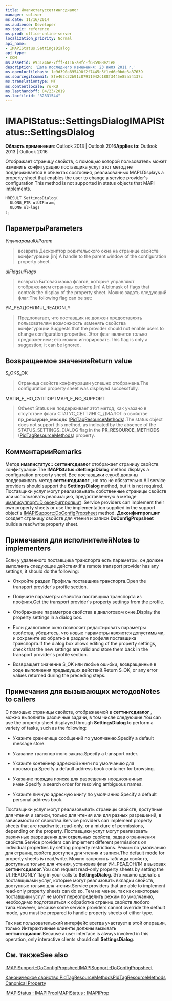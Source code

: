 ```yaml
---
title: Имапистатуссеттингсдиалог
manager: soliver
ms.date: 11/16/2014
ms.audience: Developer
ms.topic: reference
ms.prod: office-online-server
localization_priority: Normal
api_name:
- IMAPIStatus.SettingsDialog
api_type:
- COM
ms.assetid: e931246e-7fff-4116-a9fc-f685988e21e8
description: 'Дата последнего изменения: 23 июля 2011 г.'
ms.openlocfilehash: 1e9d390a895490f2f7445c5f1ed6e0bde3a87639
ms.sourcegitcommit: 8fe462c32b91c87911942c188f3445e85a54137c
ms.translationtype: MT
ms.contentlocale: ru-RU
ms.lasthandoff: 04/23/2019
ms.locfileid: "32331544"
---
```

# <a name="imapistatussettingsdialog"></a><span data-ttu-id="3ea1b-103">IMAPIStatus::SettingsDialog</span><span class="sxs-lookup"><span data-stu-id="3ea1b-103">IMAPIStatus::SettingsDialog</span></span>

  
  
<span data-ttu-id="3ea1b-104">**Область применения**: Outlook 2013 | Outlook 2016</span><span class="sxs-lookup"><span data-stu-id="3ea1b-104">**Applies to**: Outlook 2013 | Outlook 2016</span></span> 
  
<span data-ttu-id="3ea1b-105">Отображает страницу свойств, с помощью которой пользователь может изменить конфигурацию поставщика услуг этот метод не поддерживается в объектах состояния, реализованных MAPI.</span><span class="sxs-lookup"><span data-stu-id="3ea1b-105">Displays a property sheet that enables the user to change a service provider's configuration This method is not supported in status objects that MAPI implements.</span></span>
  
```cpp
HRESULT SettingsDialog(
  ULONG_PTR ulUIParam,
  ULONG ulFlags
);
```

## <a name="parameters"></a><span data-ttu-id="3ea1b-106">Параметры</span><span class="sxs-lookup"><span data-stu-id="3ea1b-106">Parameters</span></span>

 <span data-ttu-id="3ea1b-107">_Улуипарам_</span><span class="sxs-lookup"><span data-stu-id="3ea1b-107">_ulUIParam_</span></span>
  
> <span data-ttu-id="3ea1b-108">возврата Дескриптор родительского окна на странице свойств конфигурации.</span><span class="sxs-lookup"><span data-stu-id="3ea1b-108">[in] A handle to the parent window of the configuration property sheet.</span></span>
    
 <span data-ttu-id="3ea1b-109">_ulFlags_</span><span class="sxs-lookup"><span data-stu-id="3ea1b-109">_ulFlags_</span></span>
  
> <span data-ttu-id="3ea1b-110">возврата Битовая маска флагов, которые управляют отображением страницы свойств.</span><span class="sxs-lookup"><span data-stu-id="3ea1b-110">[in] A bitmask of flags that controls the display of the property sheet.</span></span> <span data-ttu-id="3ea1b-111">Можно задать следующий флаг:</span><span class="sxs-lookup"><span data-stu-id="3ea1b-111">The following flag can be set:</span></span>
    
<span data-ttu-id="3ea1b-112">УИ_РЕАДОНЛИ</span><span class="sxs-lookup"><span data-stu-id="3ea1b-112">UI_READONLY</span></span> 
  
> <span data-ttu-id="3ea1b-113">Предполагает, что поставщик не должен предоставлять пользователям возможность изменять свойства конфигурации.</span><span class="sxs-lookup"><span data-stu-id="3ea1b-113">Suggests that the provider should not enable users to change configuration properties.</span></span> <span data-ttu-id="3ea1b-114">Этот флаг является только предложением; его можно игнорировать.</span><span class="sxs-lookup"><span data-stu-id="3ea1b-114">This flag is only a suggestion; it can be ignored.</span></span>
    
## <a name="return-value"></a><span data-ttu-id="3ea1b-115">Возвращаемое значение</span><span class="sxs-lookup"><span data-stu-id="3ea1b-115">Return value</span></span>

<span data-ttu-id="3ea1b-116">S_OK</span><span class="sxs-lookup"><span data-stu-id="3ea1b-116">S_OK</span></span> 
  
> <span data-ttu-id="3ea1b-117">Страница свойств конфигурации успешно отображена.</span><span class="sxs-lookup"><span data-stu-id="3ea1b-117">The configuration property sheet was displayed successfully.</span></span>
    
<span data-ttu-id="3ea1b-118">МАПИ_Е_НО_СУППОРТ</span><span class="sxs-lookup"><span data-stu-id="3ea1b-118">MAPI_E_NO_SUPPORT</span></span> 
  
> <span data-ttu-id="3ea1b-119">Объект Status не поддерживает этот метод, как указано в отсутствие флага СТАТУС_СЕТТИНГС_ДИАЛОГ в свойстве **пр_ресаурце_месодс** ([PidTagResourceMethods](pidtagresourcemethods-canonical-property.md)).</span><span class="sxs-lookup"><span data-stu-id="3ea1b-119">The status object does not support this method, as indicated by the absence of the STATUS_SETTINGS_DIALOG flag in the **PR_RESOURCE_METHODS** ([PidTagResourceMethods](pidtagresourcemethods-canonical-property.md)) property.</span></span>
    
## <a name="remarks"></a><span data-ttu-id="3ea1b-120">Комментарии</span><span class="sxs-lookup"><span data-stu-id="3ea1b-120">Remarks</span></span>

<span data-ttu-id="3ea1b-121">Метод **имапистатус:: сеттингсдиалог** отображает страницу свойств конфигурации.</span><span class="sxs-lookup"><span data-stu-id="3ea1b-121">The **IMAPIStatus::SettingsDialog** method displays a configuration property sheet.</span></span> <span data-ttu-id="3ea1b-122">Все поставщики служб должны поддерживать метод **сеттингсдиалог** , но это не обязательно.</span><span class="sxs-lookup"><span data-stu-id="3ea1b-122">All service providers should support the **SettingsDialog** method, but it is not required.</span></span> <span data-ttu-id="3ea1b-123">Поставщики услуг могут реализовывать собственные страницы свойств или использовать реализацию, предоставленную в методе [имаписуппорт::D оконфигпропшит](imapisupport-doconfigpropsheet.md) .</span><span class="sxs-lookup"><span data-stu-id="3ea1b-123">Service providers can implement their own property sheets or use the implementation supplied in the support object's [IMAPISupport::DoConfigPropsheet](imapisupport-doconfigpropsheet.md) method.</span></span> <span data-ttu-id="3ea1b-124">**Доконфигпропшит** создает страницу свойств для чтения и записи.</span><span class="sxs-lookup"><span data-stu-id="3ea1b-124">**DoConfigPropsheet** builds a read/write property sheet.</span></span> 
  
## <a name="notes-to-implementers"></a><span data-ttu-id="3ea1b-125">Примечания для исполнителей</span><span class="sxs-lookup"><span data-stu-id="3ea1b-125">Notes to implementers</span></span>

<span data-ttu-id="3ea1b-126">Если у удаленного поставщика транспорта есть параметры, он должен выполнить следующие действия:</span><span class="sxs-lookup"><span data-stu-id="3ea1b-126">If a remote transport provider has any settings, it should do the following:</span></span>
  
- <span data-ttu-id="3ea1b-127">Откройте раздел Профиль поставщика транспорта.</span><span class="sxs-lookup"><span data-stu-id="3ea1b-127">Open the transport provider's profile section.</span></span>
    
- <span data-ttu-id="3ea1b-128">Получите параметры свойства поставщика транспорта из профиля.</span><span class="sxs-lookup"><span data-stu-id="3ea1b-128">Get the transport provider's property settings from the profile.</span></span>
    
- <span data-ttu-id="3ea1b-129">Отображение параметров свойства в диалоговом окне.</span><span class="sxs-lookup"><span data-stu-id="3ea1b-129">Display the property settings in a dialog box.</span></span>
    
- <span data-ttu-id="3ea1b-130">Если диалоговое окно позволяет редактировать параметры свойства, убедитесь, что новые параметры являются допустимыми, и сохраните их обратно в разделе профиля поставщика транспорта.</span><span class="sxs-lookup"><span data-stu-id="3ea1b-130">If the dialog box allows editing of the property settings, check that the new settings are valid and store them back in the transport provider's profile section.</span></span>
    
- <span data-ttu-id="3ea1b-131">Возвращает значение S_OK или любые ошибки, возвращенные в ходе выполнения предыдущих действий.</span><span class="sxs-lookup"><span data-stu-id="3ea1b-131">Return S_OK, or any error values returned during the preceding steps.</span></span>
    
## <a name="notes-to-callers"></a><span data-ttu-id="3ea1b-132">Примечания для вызывающих методов</span><span class="sxs-lookup"><span data-stu-id="3ea1b-132">Notes to callers</span></span>

<span data-ttu-id="3ea1b-133">С помощью страницы свойств, отображаемой в **сеттингсдиалог** , можно выполнять различные задачи, в том числе следующие:</span><span class="sxs-lookup"><span data-stu-id="3ea1b-133">You can use the property sheet displayed through **SettingsDialog** to perform a variety of tasks, such as the following:</span></span> 
  
- <span data-ttu-id="3ea1b-134">Укажите хранилище сообщений по умолчанию.</span><span class="sxs-lookup"><span data-stu-id="3ea1b-134">Specify a default message store.</span></span>
    
- <span data-ttu-id="3ea1b-135">Указание транспортного заказа.</span><span class="sxs-lookup"><span data-stu-id="3ea1b-135">Specify a transport order.</span></span>
    
- <span data-ttu-id="3ea1b-136">Укажите контейнер адресной книги по умолчанию для просмотра.</span><span class="sxs-lookup"><span data-stu-id="3ea1b-136">Specify a default address book container for browsing.</span></span>
    
- <span data-ttu-id="3ea1b-137">Указание порядка поиска для разрешения неоднозначных имен.</span><span class="sxs-lookup"><span data-stu-id="3ea1b-137">Specify a search order for resolving ambiguous names.</span></span>
    
- <span data-ttu-id="3ea1b-138">Укажите личную адресную книгу по умолчанию.</span><span class="sxs-lookup"><span data-stu-id="3ea1b-138">Specify a default personal address book.</span></span>
    
<span data-ttu-id="3ea1b-139">Поставщики услуг могут реализовывать страницы свойств, доступные для чтения и записи, только для чтения или для разных разрешений, в зависимости от свойства.</span><span class="sxs-lookup"><span data-stu-id="3ea1b-139">Service providers can implement property sheets that are read/write, read-only, or a mixture of permissions, depending on the property.</span></span> <span data-ttu-id="3ea1b-140">Поставщики услуг могут реализовать различные разрешения для отдельных свойств, задав ограничения свойств.</span><span class="sxs-lookup"><span data-stu-id="3ea1b-140">Service providers can implement different permissions on individual properties by setting property restrictions.</span></span> <span data-ttu-id="3ea1b-141">Режим по умолчанию для страниц свойств доступен для чтения и записи.</span><span class="sxs-lookup"><span data-stu-id="3ea1b-141">The default mode for property sheets is read/write.</span></span> <span data-ttu-id="3ea1b-142">Можно запросить таблицы свойств, доступные только для чтения, установив флаг УИ_РЕАДОНЛИ в вызовах **сеттингсдиалог**.</span><span class="sxs-lookup"><span data-stu-id="3ea1b-142">You can request read-only property sheets by setting the UI_READONLY flag in your calls to **SettingsDialog**.</span></span> <span data-ttu-id="3ea1b-143">Это можно сделать с поставщиками услуг, которые могут реализовать вкладки свойств, доступные только для чтения.</span><span class="sxs-lookup"><span data-stu-id="3ea1b-143">Service providers that are able to implement read-only property sheets can do so.</span></span> <span data-ttu-id="3ea1b-144">Тем не менее, так как некоторые поставщики услуг не могут переопределить режим по умолчанию, необходимо подготовиться к обработке страниц свойств любого типа.</span><span class="sxs-lookup"><span data-stu-id="3ea1b-144">However, because some service providers cannot override the default mode, you must be prepared to handle property sheets of either type.</span></span> 
  
<span data-ttu-id="3ea1b-145">Так как пользовательский интерфейс всегда участвует в этой операции, только Интерактивные клиенты должны вызывать **сеттингсдиалог**.</span><span class="sxs-lookup"><span data-stu-id="3ea1b-145">Because a user interface is always involved in this operation, only interactive clients should call **SettingsDialog**.</span></span>
  
## <a name="see-also"></a><span data-ttu-id="3ea1b-146">См. также</span><span class="sxs-lookup"><span data-stu-id="3ea1b-146">See also</span></span>



[<span data-ttu-id="3ea1b-147">IMAPISupport::DoConfigPropsheet</span><span class="sxs-lookup"><span data-stu-id="3ea1b-147">IMAPISupport::DoConfigPropsheet</span></span>](imapisupport-doconfigpropsheet.md)
  
[<span data-ttu-id="3ea1b-148">Каноническое свойство PidTagResourceMethods</span><span class="sxs-lookup"><span data-stu-id="3ea1b-148">PidTagResourceMethods Canonical Property</span></span>](pidtagresourcemethods-canonical-property.md)
  
[<span data-ttu-id="3ea1b-149">IMAPIStatus : IMAPIProp</span><span class="sxs-lookup"><span data-stu-id="3ea1b-149">IMAPIStatus : IMAPIProp</span></span>](imapistatusimapiprop.md)

